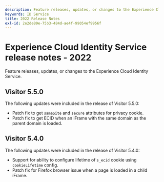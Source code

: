 ```yaml
---
description: Feature releases, updates, or changes to the Experience Cloud Identity Service.
keywords: ID Service
title: 2022 Release Notes
exl-id: 2e2de89e-75b3-484d-ae4f-99054ef9956f
---
```

# Experience Cloud Identity Service release notes - 2022

Feature releases, updates, or changes to the Experience Cloud Identity Service.

## Visitor 5.5.0

The following updates were included in the release of Visitor 5.5.0:

* Patch fix to get `sameSite` and `secure` attributes for privacy cookie.
* Patch fix to get ECID when an iFrame with the same domain as the parent domain is loaded.

## Visitor 5.4.0

The following updates were included in the release of Visitor 5.4.0:

* Support for ability to configure lifetime of `s_ecid` cookie using `cookieLifetime` config.
* Patch fix for Firefox browser issue when a page is loaded in a child iFrame.
